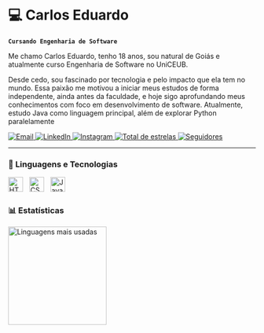 # 💻 Carlos Eduardo

**`Cursando Engenharia de Software`**

Me chamo Carlos Eduardo, tenho 18 anos, sou natural de Goiás e atualmente curso Engenharia de Software no UniCEUB.

Desde cedo, sou fascinado por tecnologia e pelo impacto que ela tem no mundo. Essa paixão me motivou a iniciar meus estudos de forma independente, ainda antes da faculdade, e hoje sigo aprofundando meus conhecimentos com foco em desenvolvimento de software. Atualmente, estudo Java como linguagem principal, além de explorar Python paralelamente
<p align="left">
    <a href="mailto:eduardoborges705@hotmail.com">
        <img 
            alt="Email" 
            title="Entre em contato por Email" 
            src="https://img.shields.io/badge/Email-%234285F4?style=for-the-badge&logo=gmail&logoColor=white" 
        />
    </a>
    <a href="https://www.linkedin.com/in/carlos-eduardo-borges-413703364/?trk=opento_sprofile_topcard" target="_blank">
        <img 
            alt="LinkedIn" 
            title="Conecte-se no LinkedIn" 
            src="https://img.shields.io/badge/LinkedIn-%230077B5?style=for-the-badge&logo=linkedin&logoColor=white" 
        />
    </a>
    <a href="https://www.instagram.com/eduardo_b0rg4s/">
    <img 
        alt="Instagram" 
        title="Instagram" 
        src="https://img.shields.io/badge/Instagram-86-FF4F5E?style=for-the-badge&logo=instagram&logoColor=white&labelColor=E4405F"
    />
    </a>
    <a href="https://github.com/CarlosEduardoBorges?tab=repositories&sort=stargazers">
        <img 
            alt="Total de estrelas" 
            title="Total de estrelas GitHub" 
            src="https://custom-icon-badges.demolab.com/github/stars/CarlosEduardoBorges?color=55960c&style=for-the-badge&labelColor=488207&logo=star&label=estrelas"
        />
    </a>
    <a href="https://github.com/CarlosEduardoBorges?tab=followers">
        <img 
            alt="Seguidores" 
            title="Me siga no GitHub" 
            src="https://custom-icon-badges.demolab.com/github/followers/CarlosEduardoBorges?color=236ad3&labelColor=1155ba&style=for-the-badge&logo=github&label=Seguidores&logoColor=white"
        />
    </a>
</p>

---

### 🤖 Linguagens e Tecnologias

<img 
    align="left" 
    alt="HTML"
    title="HTML" 
    width="30px" 
    style="padding-right: 10px;" 
    src="https://cdn.jsdelivr.net/gh/devicons/devicon@latest/icons/html5/html5-original.svg" 
/>
<img 
    align="left" 
    alt="CSS" 
    title="CSS"
    width="30px" 
    style="padding-right: 10px;" 
    src="https://cdn.jsdelivr.net/gh/devicons/devicon@latest/icons/css3/css3-original.svg" 
/>
<img 
    align="left" 
    alt="Java" 
    title="Java" 
    width="30px" 
    style="padding-right: 10px;" 
    src="https://cdn.jsdelivr.net/gh/devicons/devicon@latest/icons/java/java-original.svg" 
/>

<br/>
<br/>

### 📊 Estatísticas
  <img 
    alt="Linguagens mais usadas" 
    height="200" 
    src="https://github-readme-stats.vercel.app/api/top-langs/?username=carloseduardoborges&theme=tokyonight&layout=compact&custom_title=Tecnologias&langs_count=9" 
  />
</p>

